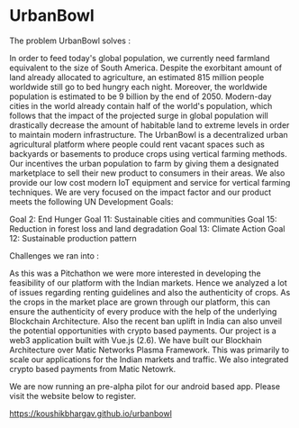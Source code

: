 # UrbanBowl

The problem UrbanBowl solves :

In order to feed today's global population, we currently need farmland equivalent to the size of South America. Despite the exorbitant amount of land already allocated to agriculture, an estimated 815 million people worldwide still go to bed hungry each night. Moreover, the worldwide population is estimated to be 9 billion by the end of 2050. Modern-day cities in the world already contain half of the world's population, which follows that the impact of the projected surge in global population will drastically decrease the amount of habitable land to extreme levels in order to maintain modern infrastructure.
The UrbanBowl is a decentralized urban agricultural platform where people could rent vacant spaces such as backyards or basements to produce crops using vertical farming methods. Our incentives the urban population to farm by giving them a designated marketplace to sell their new product to consumers in their areas. We also provide our low cost modern IoT equipment and service for vertical farming techniques. We are very focused on the impact factor and our product meets the following UN Development Goals:

Goal 2: End Hunger Goal 11: Sustainable cities and communities Goal 15: Reduction in forest loss and land degradation Goal 13: Climate Action Goal 12: Sustainable production pattern

Challenges we ran into :

As this was a Pitchathon we were more interested in developing the feasibility of our platform with the Indian markets. Hence we analyzed a lot of issues regarding renting guidelines and also the authenticity of crops. As the crops in the market place are grown through our platform, this can ensure the authenticity of every produce with the help of the underlying Blockchain Architecture. Also the recent ban uplift in India can also unveil the potential opportunities with crypto based payments. Our project is a web3 application built with Vue.js (2.6). We have built our Blockhain Architecture over Matic Networks Plasma Framework. This was primarily to scale our applications for the Indian markets and traffic. We also integrated crypto based payments from Matic Netowrk.

We are now running an pre-alpha pilot for our android based app. Please visit the website below to register.

https://koushikbhargav.github.io/urbanbowl

